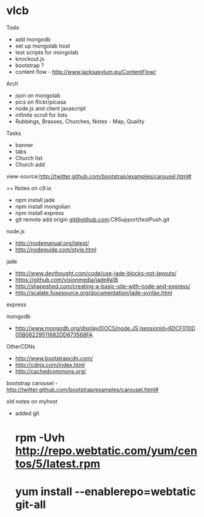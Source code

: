 vlcb
====

Todo
- add mongodb
- set up mongolab host
- test scripts for mongolab
- knockout.js
- bootstrap ?
- content flow - http://www.jacksasylum.eu/ContentFlow/

Arch
- json on mongolab
- pics on flickr/picasa
- node.js and client javascript
- infinite scroll for lists
- Rubbings, Brasses, Churches, Notes - Map, Quality

Tasks
- banner
- tabs
- Church list
- Church add

view-source:http://twitter.github.com/bootstrap/examples/carousel.html#

== Notes on c9.io
- npm install jade
- npm install mongolian
- npm install express
- git remote add origin git@github.com:C9Support/testPush.git 


node.js
* http://nodemanual.org/latest/
* http://nodeguide.com/style.html

jade

* http://www.devthought.com/code/use-jade-blocks-not-layouts/
* https://github.com/visionmedia/jade#a18
* http://shapeshed.com/creating-a-basic-site-with-node-and-express/
* http://scalate.fusesource.org/documentation/jade-syntax.html


express

mongodb
* http://www.mongodb.org/display/DOCS/node.JS;jsessionid=6DCF010D05B06229511682DD673568FA


OtherCDNs
* http://www.bootstrapcdn.com/
* http://cdnjs.com/index.html
* http://cachedcommons.org/

bootstrap carousel - http://twitter.github.com/bootstrap/examples/carousel.html#

old notes on myhost
* added git
    # rpm -Uvh http://repo.webtatic.com/yum/centos/5/latest.rpm
	# yum install --enablerepo=webtatic git-all